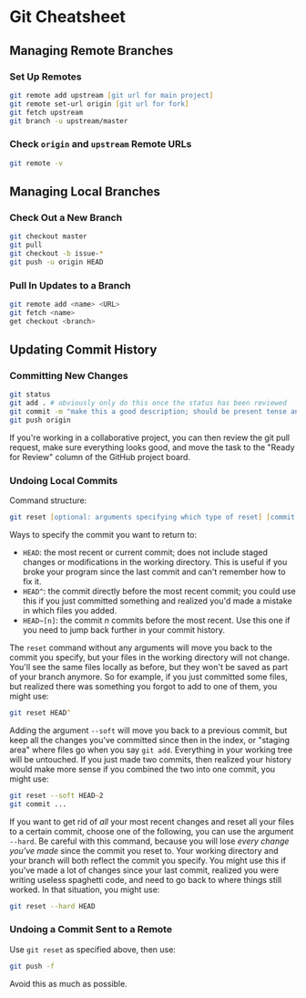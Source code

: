 # Git Cheatsheet

## Managing Remote Branches

### Set Up Remotes

```zsh
git remote add upstream [git url for main project]
git remote set-url origin [git url for fork]
git fetch upstream
git branch -u upstream/master
```

### Check `origin` and `upstream` Remote URLs

```zsh
git remote -v
```

## Managing Local Branches

### Check Out a New Branch

```zsh
git checkout master
git pull
git checkout -b issue-*
git push -u origin HEAD
```

### Pull In Updates to a Branch

```zsh
git remote add <name> <URL>
git fetch <name>
get checkout <branch>
```

## Updating Commit History

### Committing New Changes

```bash
git status
git add . # obviously only do this once the status has been reviewed
git commit -m "make this a good description; should be present tense and treated as instructions for what you did"
git push origin
```
If you're working in a collaborative project, you can then review the git pull request, make sure everything looks good, and move the task to the "Ready for Review" column of the GitHub project board.


### Undoing Local Commits
Command structure:
```zsh
git reset [optional: arguments specifying which type of reset] [commit to return to]
```
Ways to specify the commit you want to return to:

* `HEAD`: the most recent or current commit; does not include staged changes or modifications in the working directory. This is useful if you broke your program since the last commit and can't remember how to fix it.
* `HEAD^`: the commit directly before the most recent commit; you could use this if you just committed something and realized you'd made a mistake in which files you added.
* `HEAD~[n]`: the commit _n_ commits before the most recent. Use this one if you need to jump back further in your commit history.

The `reset` command without any arguments will move you back to the commit you specify, but your files in the working directory will not change. You'll see the same files locally as before, but they won't be saved as part of your branch anymore. So for example, if you just committed some files, but realized there was something you forgot to add to one of them, you might use:
```zsh
git reset HEAD^
```
Adding the argument `--soft` will move you back to a previous commit, but keep all the changes you've committed since then in the index, or "staging area" where files go when you say `git add`. Everything in your working tree will be untouched. If you just made two commits, then realized your history would make more sense if you combined the two into one commit, you might use:
```zsh
git reset --soft HEAD~2
git commit ...
```
If you want to get rid of _all_ your most recent changes and reset all your files to a certain commit, choose one of the following, you can use the argument `--hard`. Be careful with this command, because you will lose _every change you've made_ since the commit you reset to. Your working directory and your branch will both reflect the commit you specify. You might use this if you've made a lot of changes since your last commit, realized you were writing useless spaghetti code, and need to go back to where things still worked. In that situation, you might use:
```zsh
git reset --hard HEAD
```

### Undoing a Commit Sent to a Remote

Use `git reset` as specified above, then use:
```zsh
git push -f
```
Avoid this as much as possible.

